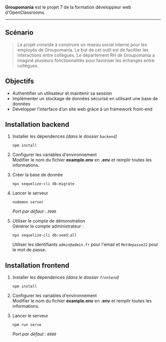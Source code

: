 **Groupomania**  est le projet 7 de la formation développeur web d'OpenClassrooms.

----------

## [](https://github.com/dimitrifiacre/Groupomania#sc%C3%A9nario)Scénario

> Le projet consiste à construire un réseau social interne pour les employés de Groupomania. Le but de cet outil est de faciliter les interactions entre collègues. Le département RH de Groupomania a imaginé plusieurs fonctionnalités pour favoriser les échanges entre collègues.

## [](https://github.com/dimitrifiacre/Groupomania#objectifs)Objectifs

-   Authentifier un utilisateur et maintenir sa session
-   Implémenter un stockage de données sécurisé en utilisant une base de données
-   Développer l’interface d’un site web grâce à un framework front-end

## [](https://github.com/dimitrifiacre/Groupomania#installation-backend)Installation backend

1.  Installer les dépendences  _(dans le dossier  `backend`)_
    
    ```
    npm install
    
    ```
    
2.  Configurer les variables d'environnement  
    Modifier le nom du fichier  **example.env**  en  **.env**  et remplir toutes les informations.
3.  Créer la base de donnée
    
    ```
    npx sequelize-cli db:migrate
    
    ```
    
4.  Lancer le serveur
    
    ```
    nodemon server
    
    ```
    
    _Port par défaut :  `3000`_
5.  Utiliser le compte de démonstration  
    Générer le compte administrateur :
    
    ```
    npx sequelize-cli db:seed:all
    
    ```
    
    Utiliser les identifiants  `admin@admin.fr`  pour l'email et  `Motdepasse22`  pour le mot de passe.
    
    

## [](https://github.com/dimitrifiacre/Groupomania#installation-frontend)Installation frontend

1.  Installer les dépendences  _(dans le dossier  `frontend`)_
    
    ```
    npm install
    
    ```
    
2.  Configurer les variables d'environnement  
    Modifier le nom du fichier  **example.env**  en  **.env**  et remplir toutes les informations.
3.  Lancer le serveur
    
    ```
    npm run serve
    
    ```
    
    _Port par défaut :  `8080`_
